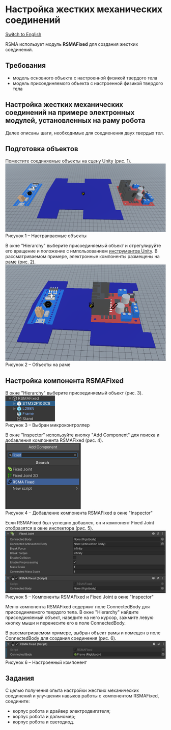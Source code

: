 # Настройка жестких механических соединений
[Switch to English](Manual/en/Mechanics/Setting_up_fixed_joints.md)

RSMA использует модуль **RSMAFixed** для создания жестких соединений.

## Требования
- модель основного объекта с настроенной физикой твердого тела
- модель присоединяемого объекта с настроенной физикой твердого тела

## Настройка жестких механических соединений на примере электронных модулей, установленных на раму робота
Далее описаны шаги, необходимые для соедиенения двух твердых тел.
## Подготовка объектов

Поместите соединяемые объекты на сцену Unity (рис. 1).\
![](/Manual/_images/Setting_up_fixed_joints/Objects.png)\
Рисунок 1 – Настраиваемые объекты

В окне "Hierarchy" выберите присоединяемый объект и отрегулируйте его вращение и положение с импользованием [инструментов Unity](https://docs.unity3d.com/Manual/PositioningGameObjects.html).
В рассматриваемом примере, электронные компоненты размещены на раме (рис. 2).\
![](/Manual/_images/Setting_up_fixed_joints/Placed.png)\
Рисунок 2 – Объекты на раме

## Настройка компонента RSMAFixed

В окне "Hierarchy" выберите присоединяемый объект (рис. 3).\
![](/Manual/_images/Setting_up_fixed_joints/Selection.png)\
Рисунок 3 – Выбран микроконтроллер

В окне "Inspector" используйте кнопку "Add Component" для поиска и добавления компонента RSMAFixed (рис. 4).\
![](/Manual/_images/Setting_up_fixed_joints/AddComponent.png)\
Рисунок 4 – Добавление компонента RSMAFixed в окне "Inspector"

Если RSMAFixed был успешно добавлен, он и компонент Fixed Joint отобразятся в окне инспектора (рис. 5).\
![](/Manual/_images/Setting_up_fixed_joints/Components.png)\
Рисунок 5 –  Компоненты RSMAFixed и Fixed Joint в окне "Inspector"

Меню компонента RSMAFixed содержит поле ConnectedBody для присоединяемого твердого тела.
В окне "Hierarchy" найдите присоединяемый объект, наведите на него курсор, зажмите левую кнопку мыши и перенесите его в поле ConnectedBody.

В рассматриваемом примере, выбран объект рамы и помещен в поле ConnectedBody для создания соединения (рис. 6).\
![](/Manual/_images/Setting_up_fixed_joints/Connected.png)\
Рисунок 6 – Настроенный компонент

## Задания

С целью получения опыта настройки жестких механических соединений и улучшения навыков работы с компонентом RSMAFixed, соедините:
- корпус робота и драйвер электродвигателя;
- корпус робота и дальномер;
- корпус робота и светодиод.
